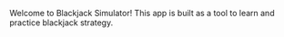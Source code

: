 Welcome to Blackjack Simulator! This app is built as a tool to learn and practice blackjack strategy.
